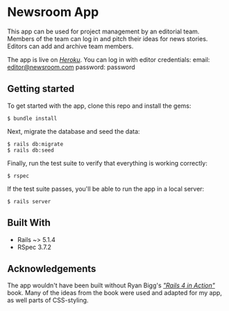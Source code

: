 # Newsroom App

This app can be used for project management by an editorial team. Members of the team can log in and pitch their ideas for news stories. Editors can add and archive team members.

The app is live on [*Heroku*](https://newsroom-app.herokuapp.com/). You can log in with editor credentials:
email: editor@newsroom.com
password: password

## Getting started

To get started with the app, clone this repo and install the gems:

```
$ bundle install
```

Next, migrate the database and seed the data:

```
$ rails db:migrate
$ rails db:seed
```

Finally, run the test suite to verify that everything is working correctly:

```
$ rspec
```

If the test suite passes, you'll be able to run the app in a local server:

```
$ rails server
```

## Built With
* Rails ~> 5.1.4
* RSpec 3.7.2

## Acknowledgements

The app wouldn't have been built without Ryan Bigg's [*"Rails 4 in Action"*](https://www.manning.com/books/rails-4-in-action) book. Many of the ideas from the book were used and adapted for my app, as well parts of CSS-styling. 

